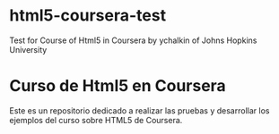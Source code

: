 # html5-coursera-test
Test for Course of Html5 in Coursera by ychalkin of Johns Hopkins University

# Curso de Html5 en Coursera
Este es un repositorio dedicado a realizar las pruebas y desarrollar los ejemplos del curso sobre HTML5 de Coursera.
